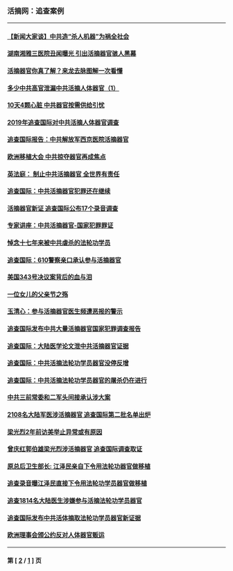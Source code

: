 ### 活摘网：追查案例
---
#### [【新闻大家谈】中共造“杀人机器”为祸全社会](../../pages/nf5880/n14056645.md?09020430) 
#### [湖南湘雅三医院丑闻曝光 引出活摘器官骇人黑幕](../../pages/nf5880/n14051847.md?09020430) 
#### [活摘器官你真了解？来龙去脉图解一次看懂](../../pages/nf5880/n13013820.md?09020430) 
#### [多少中共高官泄漏中共活摘人体器官（1）](../../pages/nf5880/n12671234.md?09020430) 
#### [10天4颗心脏 中共器官按需供给引忧](../../pages/nf5880/n12326366.md?09020430) 
#### [2019年追查国际对中共活摘人体器官调查](../../pages/nf5880/n11917733.md?09020430) 
#### [追查国际报告：中共解放军西京医院活摘器官](../../pages/nf5880/n11838359.md?09020430) 
#### [欧洲移植大会 中共掠夺器官再成焦点](../../pages/nf5880/n11538883.md?09020430) 
#### [英法庭： 制止中共活摘器官 全世界有责任](../../pages/nf5880/n11330691.md?09020430) 
#### [追查国际：中共活摘器官犯罪还在继续](../../pages/nf5880/n11218301.md?09020430) 
#### [活摘器官新证 追查国际公布17个录音调查](../../pages/nf5880/n10897744.md?09020430) 
#### [专家讲座：中共活摘器官-国家犯罪罪证](../../pages/nf5880/n8828153.md?09020430) 
#### [悼念十七年来被中共虐杀的法轮功学员](../../pages/nf5880/n8124823.md?09020430) 
#### [追查国际：610警察亲口承认参与活摘器官](../../pages/nf5880/n8109067.md?09020430) 
#### [美国343号决议案背后的血与泪](../../pages/nf5880/n8020684.md?09020430) 
#### [一位女儿的父亲节之殇](../../pages/nf5880/n8014122.md?09020430) 
#### [玉清心：参与活摘器官医生频遭恶报的警示](../../pages/nf5880/n4637546.md?09020430) 
#### [追查国际发布中共大量活摘器官国家犯罪调查报告](../../pages/nf5880/n4613428.md?09020430) 
#### [追查国际：大陆医学论文泄中共活摘器官证据](../../pages/nf5880/n4608794.md?09020430) 
#### [追查国际：中共活摘法轮功学员器官没停反增](../../pages/nf5880/n4584075.md?09020430) 
#### [追查国际：中共活摘法轮功学员器官的屠杀仍在进行](../../pages/nf5880/n4299154.md?09020430) 
#### [中共三前常委和二军头间接承认涉大案](../../pages/nf5880/n4286244.md?09020430) 
#### [2108名大陆军医涉活摘器官 追查国际第二批名单出炉](../../pages/nf5880/n4284769.md?09020430) 
#### [梁光烈2年前访美举止异常或有原因](../../pages/nf5880/n4279686.md?09020430) 
#### [曾庆红郭伯雄梁光烈涉活摘器官 追查国际调查取证](../../pages/nf5880/n4278462.md?09020430) 
#### [原总后卫生部长: 江泽民亲自下令用法轮功器官做移植](../../pages/nf5880/n4263864.md?09020430) 
#### [追查录音曝江泽民直接下令用法轮功学员器官做移植](../../pages/nf5880/n4261268.md?09020430) 
#### [追查1814名大陆医生涉嫌参与活摘法轮功学员器官](../../pages/nf5880/n4259055.md?09020430) 
#### [追查国际发布中共活体摘取法轮功学员器官新证据](../../pages/nf5880/n4258255.md?09020430) 
#### [欧洲理事会颁公约反对人体器官贩运](../../pages/nf5880/n4206955.md?09020430) 

---
#### 第 [ [2](./2.md?09020430) / [1](./1.md?09020430) ] 页
